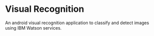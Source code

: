 # Visual Recognition
An android visual recognition application to classify and detect images using IBM Watson services.
